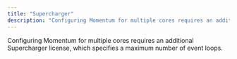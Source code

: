 ```yaml
---
title: "Supercharger"
description: "Configuring Momentum for multiple cores requires an additional Supercharger license which specifies a maximum number of event loops..."
---
```


Configuring Momentum for multiple cores requires an additional Supercharger license, which specifies a maximum number of event loops.